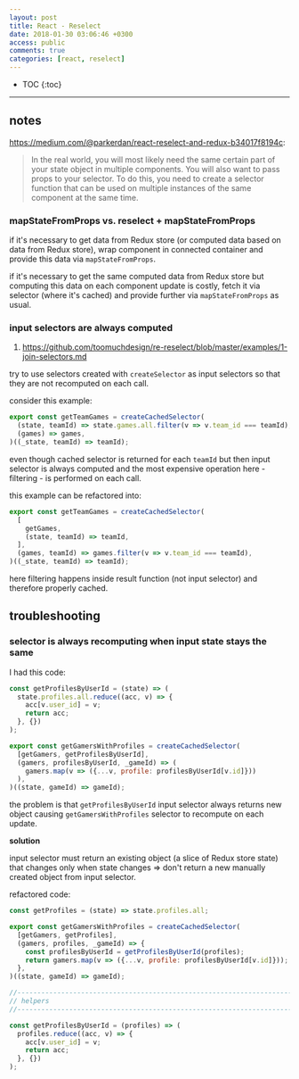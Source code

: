 ```yaml
---
layout: post
title: React - Reselect
date: 2018-01-30 03:06:46 +0300
access: public
comments: true
categories: [react, reselect]
---
```


<!-- more -->

<!-- prettier-ignore -->
* TOC
{:toc}
<hr>

notes
-----

<https://medium.com/@parkerdan/react-reselect-and-redux-b34017f8194c>:

> In the real world, you will most likely need the same certain part of your
> state object in multiple components. You will also want to pass props to
> your selector. To do this, you need to create a selector function that can
> be used on multiple instances of the same component at the same time.

### mapStateFromProps vs. reselect + mapStateFromProps

if it's necessary to get data from Redux store (or computed data based on
data from Redux store), wrap component in connected container and provide
this data via `mapStateFromProps`.

if it's necessary to get the same computed data from Redux store but
computing this data on each component update is costly, fetch it via
selector (where it's cached) and provide further via `mapStateFromProps`
as usual.

### input selectors are always computed

1. <https://github.com/toomuchdesign/re-reselect/blob/master/examples/1-join-selectors.md>

try to use selectors created with `createSelector` as input selectors
so that they are not recomputed on each call.

consider this example:

```javascript
export const getTeamGames = createCachedSelector(
  (state, teamId) => state.games.all.filter(v => v.team_id === teamId),
  (games) => games,
)((_state, teamId) => teamId);
```

even though cached selector is returned for each `teamId` but then
input selector is always computed and the most expensive operation
here - filtering - is performed on each call.

this example can be refactored into:

```javascript
export const getTeamGames = createCachedSelector(
  [
    getGames,
    (state, teamId) => teamId,
  ],
  (games, teamId) => games.filter(v => v.team_id === teamId),
)((_state, teamId) => teamId);
```

here filtering happens inside result function (not input selector)
and therefore properly cached.

troubleshooting
---------------

### selector is always recomputing when input state stays the same

I had this code:

```javascript
const getProfilesByUserId = (state) => (
  state.profiles.all.reduce((acc, v) => {
    acc[v.user_id] = v;
    return acc;
  }, {})
);

export const getGamersWithProfiles = createCachedSelector(
  [getGamers, getProfilesByUserId],
  (gamers, profilesByUserId, _gameId) => (
    gamers.map(v => ({...v, profile: profilesByUserId[v.id]}))
  ),
)((state, gameId) => gameId);
```

the problem is that `getProfilesByUserId` input selector always returns new
object causing `getGamersWithProfiles` selector to recompute on each update.

**solution**

input selector must return an existing object (a slice of Redux store state)
that changes only when state changes => don't return a new manually created
object from input selector.

refactored code:

```javascript
const getProfiles = (state) => state.profiles.all;

export const getGamersWithProfiles = createCachedSelector(
  [getGamers, getProfiles],
  (gamers, profiles, _gameId) => {
    const profilesByUserId = getProfilesByUserId(profiles);
    return gamers.map(v => ({...v, profile: profilesByUserId[v.id]}));
  },
)((state, gameId) => gameId);

//------------------------------------------------------------------------------
// helpers
//------------------------------------------------------------------------------

const getProfilesByUserId = (profiles) => (
  profiles.reduce((acc, v) => {
    acc[v.user_id] = v;
    return acc;
  }, {})
);
```
